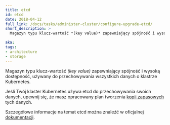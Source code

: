 ```yaml
---
title: etcd
id: etcd
date: 2018-04-12
full_link: /docs/tasks/administer-cluster/configure-upgrade-etcd/
short_description: >
  Magazyn typu klucz-wartość *(key value)* zapewniający spójność i wysoką dostępność, używany do przechowywania wszystkich danych o klastrze Kubernetes.

aka: 
tags:
- architecture
- storage
---
```

Magazyn typu klucz-wartość *(key value)* zapewniający spójność i wysoką dostępność, używany do przechowywania wszystkich danych o klastrze Kubernetes.

<!--more-->

Jeśli Twój klaster Kubernetes używa etcd do przechowywania swoich danych, upewnij się, że masz opracowany plan tworzenia
[kopii zapasowych](/docs/tasks/administer-cluster/configure-upgrade-etcd/#backing-up-an-etcd-cluster) tych danych.

Szczegółowe informacje na temat etcd można znaleźć w oficjalnej [dokumentacji](https://etcd.io/docs/).
